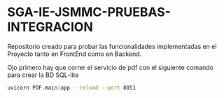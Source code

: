 # SGA-IE-JSMMC-PRUEBAS-INTEGRACION
Repositorio creado para probar las funcionalidades implementadas en el Proyecto tanto en FrontEnd como en Backend.


Ojo primero hay que correr el servicio de pdf con el siguiente comando para crear la BD 
SQL-lite 



```bash
uvicorn PDF.main:app --reload --port 8051
```
